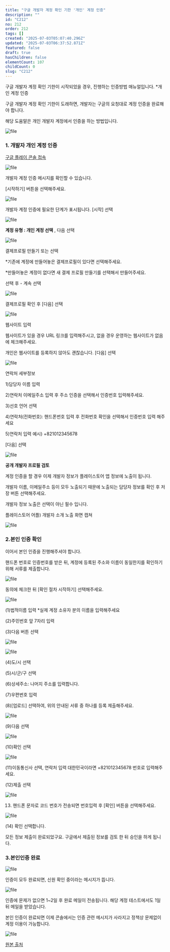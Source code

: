 ```yaml
---
title: "구글 개발자 계정 확인 기한 '개인' 계정 인증"
description: ""
id: "C212"
no: 212
order: 212
tags: []
created: "2025-07-03T05:07:40.296Z"
updated: "2025-07-03T06:37:52.871Z"
featured: false
draft: true
hasChildren: false
elementCount: 107
childCount: 0
slug: "C212"
---
```


구글 개발자 계정 확인 기한이 시작되었을 경우, 진행하는 인증방법 매뉴얼입니다. *개인 계정 인증



구글 개발자 계정 확인 기한이 도래하면, 개발자는 구글의 요청대로 계정 인증을 완료해야 합니다.

해당 도움말은 개인 개발자 계정에서 인증을 하는 방법입니다.

![file](/images/2cfee71587ec00c1e93221b6a5f639f1.jpg)



### 1. 개발자 개인 계정 인증



[구글 플레이 콘솔 접속](https://play.google.com/console/developers)

![file](/images/978ff186c2f0b60f9bbb6ce011f65229.jpg)

개발자 계정 인증 메시지를 확인할 수 있습니다.

[시작하기] 버튼을 선택해주세요.



![file](/images/717582c57900c88b7be45875a4ccce9e.jpg)

개발자 계정 인증에 필요한 단계가 표시됩니다.  [시작] 선택



![file](/images/a185a90e5f7f344952c7ad93aaadbfbc.jpg)

**계정 유형 : 개인 계정 선택** , 다음 선택



![file](/images/ca95191982502c167c3688b6909656af.jpg)

결제프로필 만들기 또는 선택

*기존에 계정에 만들어놓은 결제프로필이 있다면 선택해주세요.

*만들어놓은 계정이 없다면 새 결제 프로필 만들기를 선택해서 만들어주세요.

선택 후 - 계속 선택



![file](/images/40ef2ae1a5211a76b80858938a2803da.jpg)

결제프로필 확인 후 [다음] 선택 



![file](/images/48dbcf27d25dba82766dd44b1db8ecb9.jpg)

웹사이트 입력

웹사이트가 있을 경우 URL 링크를 입력해주시고, 없을 경우 운영하는 웹사이트가 없음에 체크해주세요.

개인은 웹사이트를 등록하지 않아도 괜찮습니다. [다음] 선택



![file](/images/83b7645c75191033875a91e2ebc589f7.jpg)

연락처 세부정보

1)담당자 이름 입력

2)연락처 이메일주소 입력 후 주소 인증을 선택해서 인증번호 입력해주세요.

3)선호 언어 선택

4)연락처(전화번호): 핸드폰번호 입력 후 전화번호 확인을 선택해서 인증번호 입력 해주세요

5)연락처 입력 예시) +821012345678  

[다음] 선택



![file](/images/812849f353f3d0bde1ff513d01b8f3af.jpg)

**공개 개발자 프로필 검토**

계정 인증을 할 경우 이제 개발자 정보가 플레이스토어 앱 정보에 노출이 됩니다. 

개발자 이름, 이메일주소 등이 모두 노출되기 때문에 노출되는 담당자 정보를 확인 후 저장 버튼 선택해주세요.

개발자 정보 노출은 선택이 아닌 필수 입니다. 



플레이스토어 어플)  개발자 소개 노출 화면 캡쳐

![file](/images/2126c50954e2b28166f043c8eac713ff.jpg)



### 2.본인 인증 확인



이어서 본인 인증을 진행해주셔야 합니다.

핸드폰 번호로 인증번호를 받은 뒤, 계정에 등록된 주소와 이름이 동일한지를 확인하기 위해 서류를 제출합니다. 

![file](/images/0c38ffdf9e330e3e9649dd4dab75def9.jpg)

동의에 체크한 뒤 [확인 절차 시작하기] 선택해주세요.



![file](/images/ce4f70b4785a96f86da21651180a7529.jpg)

(1)법적이름 입력 *실제 계정 소유자 분의 이름을 입력해주세요

(2)주민번호 앞 7자리 입력

(3)다음 버튼 선택



![file](/images/98b660e2182b35e9aca5784a1d2c373d.jpg)

![file](/images/2817d96f7fb29856d121579460f4bdaf.jpg)

(4)도/시 선택

(5)시/군/구 선택

(6)상세주소: 나머지 주소를 입력합니다.

(7)우편번호 입력

(8)[업로드] 선택하여, 위의 안내된 서류 중 하나를 등록 제출해주세요.

![file](/images/49e92cfa3bf4581f197318627f7a4600.jpg)

   (9)다음 선택



![file](/images/c0567b59017839b0d9458fcfba5c5b3c.jpg)

(10)확인 선택



![file](/images/147e2fc1951892aebc79dbfd73f60ff9.jpg)

(11)이동통신사 선택, 연락처 입력 대한민국이라면 +821012345678 번호로 입력해주세요.

(12)제출 선택



![file](/images/37462991fb3d6c228657db70f24bc233.jpg)

13) 핸드폰 문자로 코드 번호가 전송되면 번호입력 후 [확인] 버튼을 선택해주세요.



![file](/images/c3c8cce7679224a8fa0a7b264fc447b3.jpg)

(14) 확인 선택합니다.

모든 정보 제출이 완료되었구요. 구글에서 제출된 정보를 검토 한 뒤 승인을 하게 됩니다.



### 3.본인인증 완료 



![file](/images/ee03ff81707982d3651c775aa93c0dd2.jpg)

인증이 모두 완료되면, 신원 확인 중이라는 메시지가 뜹니다. 



![file](/images/ce1d8d359f2d1820ec5bc63ade3a7905.jpg)

인증에 문제가 없으면 1~2일 후 완료 메일이 전송됩니다. 해당 계정 테스트에서도 1일 뒤 메일을 받았습니다.

본인 인증이 완료되면 이제 콘솔에서는 인증 관련 메시지가 사라지고 정책상 문제없이 계정 이용이 가능합니다.

![file](/images/d2406f49d453b1a7fc6e417c8ecc1d21.jpg)





[원본 출처](https://documentation.swing2app.co.kr/knowledgebase/playstore/personal)
